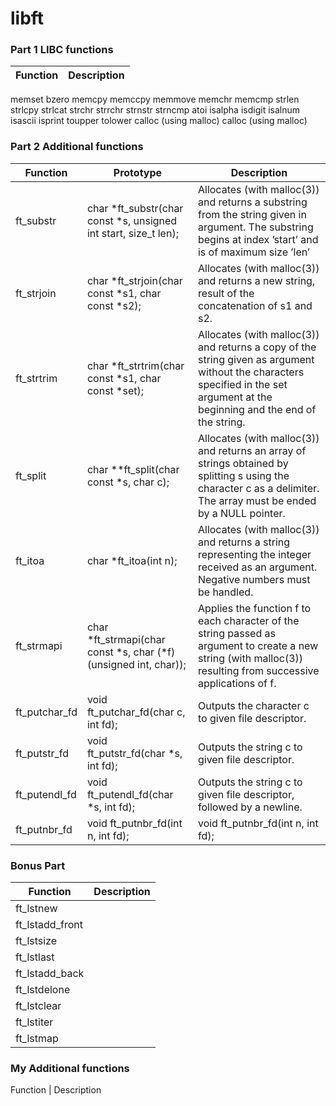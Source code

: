 # libft

### Part 1 LIBC functions
Function | Description
------------ | -------------
memset
bzero
memcpy
memccpy
memmove
memchr
memcmp
strlen
strlcpy
strlcat
strchr
strrchr
strnstr
strncmp
atoi
isalpha
isdigit
isalnum
isascii
isprint
toupper
tolower
calloc (using malloc)
calloc (using malloc)
### Part 2 Additional functions
Function | Prototype | Description
-- | ---- | --
ft_substr | char *ft_substr(char const *s, unsigned int start, size_t len); | Allocates (with malloc(3)) and returns a substring from the string given in argument. The substring begins at index ’start’ and is of maximum size ’len’
ft_strjoin | char *ft_strjoin(char const *s1, char const *s2); | Allocates (with malloc(3)) and returns a new string, result of the concatenation of s1 and s2.
ft_strtrim | char *ft_strtrim(char const *s1, char const *set); | Allocates (with malloc(3)) and returns a copy of the string given as argument without the characters specified in the set argument at the beginning and the end of the string.
ft_split | char **ft_split(char const *s, char c); | Allocates (with malloc(3)) and returns an array of strings obtained by splitting s using the character c as a delimiter. The array must be ended by a NULL pointer.
ft_itoa | char *ft_itoa(int n); | Allocates (with malloc(3)) and returns a string representing the integer received as an argument. Negative numbers must be handled.
ft_strmapi | char *ft_strmapi(char const *s, char (*f)(unsigned int, char)); | Applies the function f to each character of the string passed as argument to create a new string (with malloc(3)) resulting from successive applications of f.
ft_putchar_fd | void ft_putchar_fd(char c, int fd); | Outputs the character c to given file descriptor.
ft_putstr_fd | void ft_putstr_fd(char *s, int fd); | Outputs the string c to given file descriptor.
ft_putendl_fd | void ft_putendl_fd(char *s, int fd); | Outputs the string c to given file descriptor, followed by a newline.
ft_putnbr_fd | void ft_putnbr_fd(int n, int fd); | void ft_putnbr_fd(int n, int fd); | Outputs the integer n to given file descriptor.

### Bonus Part
Function | Description
------------ | -------------
ft_lstnew |
ft_lstadd_front |
ft_lstsize |
ft_lstlast |
ft_lstadd_back |
ft_lstdelone |
ft_lstclear |
ft_lstiter |
ft_lstmap |


### My Additional functions
Function | Description
